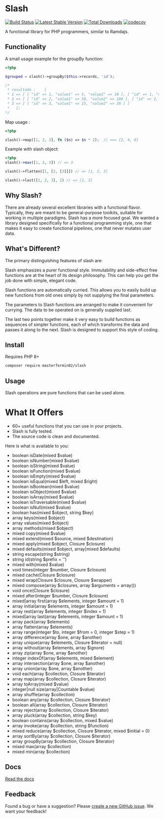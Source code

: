 # Slash

[![Build Status](https://www.travis-ci.com/masterfermin02/slash.svg?branch=master)](https://travis-ci.org/masterfermin02/slash)
[![Latest Stable Version](http://img.shields.io/packagist/v/masterfermin02/slash.svg?style=flat)](https://packagist.org/packages/masterfermin02/slash)
[![Total Downloads](http://img.shields.io/packagist/dt/masterfermin02/slash.svg?style=flat)](https://packagist.org/packages/masterfermin02/slash)
[![codecov](https://codecov.io/gh/masterfermin02/slash/branch/master/graph/badge.svg)](https://codecov.io/gh/masterfermin02/slash)

A functional library for PHP programmers, similar to Ramdajs.

## Functionality
A small usage example for the groupBy function:
```php
<?php

$grouped = slash()->groupBy($this->records, 'id');

/*
 * resultado :    [
 * 1 => [ [ "id" => 1, "value1" => 5, "value2" => 10 ], [ "id" => 1, "value1" => 1, "value2" => 2 ] ], 
 * 2 => [ [ "id" => 2, "value1" => 50, "value2" => 100 ], [ "id" => 2, "value1" => 15, "value2" => 20 ] ], 
 * 3 => [ [ "id" => 3, "value1" => 15, "value2" => 20 ] ]   
 *   ];
*/

```

Map usage :

```php
<?php 

slash()->map([1, 2, 3], fn ($n) => $n * 2);  // === [2, 4, 6]
```

Example with slash object:
```php
<?php
slash()->max([1, 2, 3]) // => 3

slash()->flatten([1, [2, [3]]]) // => [1, 2, 3]

slash()->last([1, 2, 3], 2) // => [2, 3]

```
## Why Slash?

There are already several excellent libraries with a functional flavor. Typically, they are meant to be general-purpose toolkits, suitable 
for working in multiple paradigms. Slash has a more focused goal. We wanted a library designed specifically for a functional programming style, 
one that makes it easy to create functional pipelines, one that never mutates user data.

## What's Different?
The primary distinguishing features of slash are:

Slash emphasizes a purer functional style. Immutability and side-effect free functions are at the heart of its design philosophy. This can help you get the job done with simple, elegant code.

Slash functions are automatically curried. This allows you to easily build up new functions from old ones simply by not supplying the final parameters.

The parameters to Slash functions are arranged to make it convenient for currying. The data to be operated on is generally supplied last.

The last two points together make it very easy to build functions as sequences of simpler functions, each of which transforms the data and passes it along to the next. Slash is designed to support this style of coding.

## Install
Requires PHP 8+
```bash
composer require masterfermin02/slash
```

## Usage
Slash operations are pure functions that can be used alone.

# What It Offers
- 60+ useful functions that you can use in your projects.
- Slash is fully tested.
- The source code is clean and documented.

Here is what is available to you:

- boolean isDate(mixed $value)
- boolean isNumber(mixed $value)
- boolean isString(mixed $value)
- boolean isFunction(mixed $value)
- boolean isEmpty(mixed $value)
- boolean isEqual(mixed $left, mixed $right)
- boolean isBoolean(mixed $value)
- boolean isObject(mixed $value)
- boolean isArray(mixed $value)
- boolean isTraversable(mixed $value)
- boolean isNull(mixed $value)
- boolean has(mixed $object, string $key)
- array keys(mixed $object)
- array values(mixed $object)
- array methods(mixed $object)
- mixed copy(mixed $value)
- mixed extend(mixed $source, mixed $destination)
- mixed apply(mixed $object, Closure $closure)
- mixed defaults(mixed $object, array|mixed $defaults)
- string escape(string $string)
- string id(string $prefix = '')
- mixed with(mixed $value)
- void times(integer $number, Closure $closure)
- mixed cache(Closure $closure)
- mixed wrap(Closure $closure, Closure $wrapper)
- mixed compose(array $closures, array $arguments = array())
- void once(Closure $closure)
- mixed after(integer $number, Closure $closure)
- mixed|array first(array $elements, integer $amount = 1)
- array initial(array $elements, integer $amount = 1)
- array rest(array $elements, integer $index = 1)
- mixed|array last(array $elements, integer $amount = 1)
- array pack(array $elements)
- array flatten(array $elements)
- array range(integer $to, integer $from = 0, integer $step = 1)
- array difference(array $one, array $another)
- array unique(array $elements, Closure $iterator = null)
- array without(array $elements, array $ignore)
- array zip(array $one, array $another)
- integer indexOf(array $elements, mixed $element)
- array intersection(array $one, array $another)
- array union(array $one, array $another)
- void each(array $collection, Closure $iterator)
- array map(array $collection, Closure $iterator)
- array toArray(mixed $value)
- integer|null size(array|Countable $value)
- array shuffle(array $collection)
- boolean any(array $collection, Closure $iterator)
- boolean all(array $collection, Closure $iterator)
- array reject(array $collection, Closure $iterator)
- array pluck(array $collection, string $key)
- boolean contains(array $collection, mixed $value)
- array invoke(array $collection, string $function)
- mixed reduce(array $collection, Closure $iterator, mixed $initial = 0)
- array sortBy(array $collection, Closure $iterator)
- array groupBy(array $collection, Closure $iterator)
- mixed max(array $collection)
- mixed min(array $collection)

## Docs
[Read the docs](https://github.com/masterfermin02/slash/blob/master/docs/Operations.md)

## Feedback
Found a bug or have a suggestion? Please [create a new GitHub issue](https://github.com/masterfermin02/slash/issues/new). We want your feedback!

